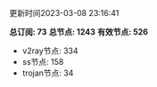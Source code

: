 更新时间2023-03-08 23:16:41

**总订阅: 73**
**总节点: 1243**
**有效节点: 526**
- v2ray节点: 334
- ss节点: 158
- trojan节点: 34
